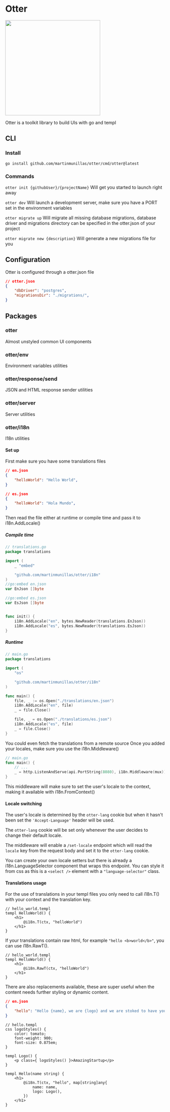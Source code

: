 # Otter

<img src="https://raw.githubusercontent.com/martinmunillas/otter/main/assets/otter.webp" height="300px" >

Otter is a toolkit library to build UIs with go and templ

## CLI
### Install
`go install github.com/martinmunillas/otter/cmd/otter@latest`
### Commands
`otter init {githubUser}/{projectName}` Will get you started to launch right away

`otter dev` Will launch a development server, make sure you have a PORT set in the environment variables

`otter migrate up` Will migrate all missing database migrations, database driver and migrations directory can be specified in the otter.json of your project

`otter migrate new {description}` Will generate a new migrations file for you

## Configuration
Otter is configured through a otter.json file
```json
// otter.json
{
    "dbDriver": "postgres",
    "migrationsDir": "./migrations/",
}
```

## Packages

### otter
Almost unstyled common UI components
### otter/env
Environment variables utilities
### otter/response/send
JSON and HTML response sender utilities
### otter/server
Server utilities
### otter/i18n
I18n utilities
#### Set up
First make sure you have some translations files
```json
// en.json
{
    "helloWorld": "Hello World",
}
```
```json
// es.json
{
    "helloWorld": "Hola Mundo",
}
```
Then read the file either at runtime or compile time and pass it to i18n.AddLocale()
##### Compile time
```go
// translations.go
package translations

import (
	_ "embed"

	"github.com/martinmunillas/otter/i18n"
)
//go:embed en.json
var EnJson []byte

//go:embed es.json
var EsJson []byte


func init() {
	i18n.AddLocale("en", bytes.NewReader(translations.EnJson))
	i18n.AddLocale("es", bytes.NewReader(translations.EsJson))
}
```
##### Runtime

```go
// main.go
package translations

import (
	"os"

	"github.com/martinmunillas/otter/i18n"
)

func main() {
	file, _ := os.Open("./translations/en.json")
	i18n.AddLocale("en", file)
	_ = file.Close()

	file, _ = os.Open("./translations/es.json")
	i18n.AddLocale("es", file)
	_ = file.Close()
}

```
You could even fetch the translations from a remote source
Once you added your locales, make sure you use the i18n.Middleware()
```go
// main.go
func main() {
	// ...
	_ = http.ListenAndServe(api.PortString(8080), i18n.Middleware(mux))
}
```
This middleware will make sure to set the user's locale to the context, making it available with i18n.FromContext()

#### Locale switching
The user's locale is determined by the `otter-lang` cookie but when it hasn't been set the `'Accept-Language'` header will be used.

The `otter-lang` cookie will be set only whenever the user decides to change their default locale.

The middleware will enable a `/set-locale` endpoint which will read the `locale` key from the request body and set it to the `otter-lang` cookie.

You can create your own locale setters but there is already a i18n.LanguageSelector component that wraps this endpoint. You can style it from css as this is a `<select />` element with a `"language-selector"` class.

#### Translations usage
For the use of translations in your templ files you only need to call i18n.T() with your context and the translation key.
```templ
// hello_world.templ
templ HelloWorld() {
    <h1>
        @i18n.T(ctx, "helloWorld")
    </h1>
}
```
If your translations contain raw html, for example `"hello <b>world</b>"`, you can use i18n.RawT().
```templ
// hello_world.templ
templ HelloWorld() {
    <h1>
        @i18n.RawT(ctx, "helloWorld")
    </h1>
}
```
There are also replacements available, these are super useful when the content needs further styling or dynamic content.
```json
// en.json
{
    "hello": "Hello {name}, we are {logo} and we are stoked to have you with us!"
}
```
```templ
// hello.templ
css logoStyles() {
    color: tomato;
    font-weight: 900;
    font-size: 0.875em;
}

templ Logo() {
    <p class={ logoStyles() }>AmazingStartup</p>
}

templ Hello(name string) {
    <h1>
        @i18n.T(ctx, "hello", map[string]any{
            name: name,
            logo: Logo(),
        })
    </h1>
}
```
